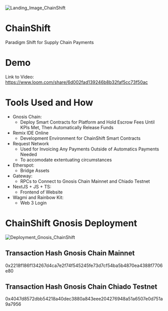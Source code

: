 ![Landing_Image_ChainShift](https://github.com/TechieTeee/ChainShift/assets/100870737/8ffc0c45-7d9b-4d68-b8f5-d06814257be2)

# ChainShift
Paradigm Shift for Supply Chain Payments

# Demo
Link to Video: https://www.loom.com/share/6d002fad139246b8b32faf5cc73f50ac

# Tools Used and How
- Gnosis Chain:
  - Deploy Smart Contracts for Platform and Hold Escrow Fees Until KPIs Met, Then Automatically Release Funds
- Remix IDE Online
  - Development Environment for ChainShift Smart Contracts
- Request Network
  - Used for Invoicing Any Payments Outside of Automatics Payments Needed
  - To accomodate extentuating circumstances
- Etherspot:
  - Bridge Assets
- Gateway:
  - RPCs to Connect to Gnosis Chain Mainnet and Chiado Testnet
- NextJS + JS + TS:
  - Frontend of Website
 - Wagmi and Rainbow Kit:
    - Web 3 Login 

# ChainShift Gnosis Deployment
![Deployment_Gnosis_ChainShift](https://github.com/TechieTeee/ChainShift/assets/100870737/874b2fe4-46f5-4dc1-8cc9-2f8f9fd4fc10)

## Transaction Hash Gnosis Chain Mainnet
0x2218f186f134267d4ca7e2f74f545245fe73d7cf54ba5b4870ea4388f7706e80

## Transaction Hash Gnosis Chain Chiado Testnet
0x4047d8572dbb54218a40dec3880a843eee204276948a51a6507e0d751a9a7956
